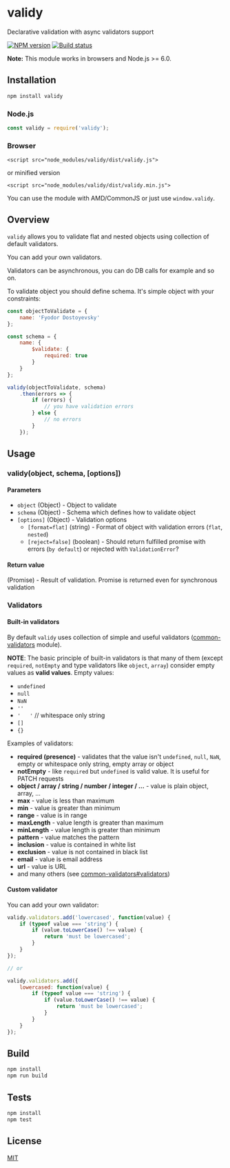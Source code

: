 # validy

Declarative validation with async validators support

[![NPM version](https://img.shields.io/npm/v/validy.svg)](https://npmjs.org/package/validy)
[![Build status](https://img.shields.io/travis/Jokero/validy.svg)](https://travis-ci.org/Jokero/validy)

**Note:** This module works in browsers and Node.js >= 6.0.

## Installation

```sh
npm install validy
```

### Node.js
```js
const validy = require('validy');
```

### Browser
```
<script src="node_modules/validy/dist/validy.js">
```
or minified version
```
<script src="node_modules/validy/dist/validy.min.js">
```

You can use the module with AMD/CommonJS or just use `window.validy`.

## Overview

`validy` allows you to validate flat and nested objects using collection of default validators. 

You can add your own validators. 

Validators can be asynchronous, you can do DB calls for example and so on.

To validate object you should define schema. It's simple object with your constraints:

```js
const objectToValidate = {
    name: 'Fyodor Dostoyevsky'
};

const schema = {
    name: {
        $validate: {
            required: true
        }
    }
};

validy(objectToValidate, schema)
    .then(errors => {
        if (errors) {
            // you have validation errors
        } else {
            // no errors
        }
    });
```

## Usage

### validy(object, schema, [options])

#### Parameters

* `object` (Object) - Object to validate
* `schema` (Object) - Schema which defines how to validate object
* `[options]` (Object) - Validation options
    - `[format=flat]` (string) - Format of object with validation errors (`flat`, `nested`)
    - `[reject=false]` (boolean) - Should return fulfilled promise with errors (`by default`) or rejected with `ValidationError`?

#### Return value

(Promise) - Result of validation. Promise is returned even for synchronous validation

### Validators

#### Built-in validators

By default `validy` uses collection of simple and useful validators ([common-validators](https://github.com/tamtakoe/common-validators) module).

**NOTE**:
The basic principle of built-in validators is that many of them (except `required`, `notEmpty` and type validators like `object`, `array`) consider empty values as **valid values**.
Empty values:
- `undefined`
- `null`
- `NaN`
- `''`
- `'   '` // whitespace only string
- `[]`
- `{}`

Examples of validators:

- **required (presence)** - validates that the value isn't `undefined`, `null`, `NaN`, empty or whitespace only string, empty array or object
- **notEmpty** - like `required` but `undefined` is valid value. It is useful for PATCH requests
- **object / array / string / number / integer / ...** - value is plain object, array, ...
- **max** - value is less than maximum
- **min** - value is greater than minimum
- **range** - value is in range
- **maxLength** - value length is greater than maximum
- **minLength** - value length is greater than minimum
- **pattern** - value matches the pattern
- **inclusion** - value is contained in white list
- **exclusion** - value is not contained in black list
- **email** - value is email address
- **url** - value is URL
- and many others (see [common-validators#validators](https://github.com/tamtakoe/common-validators#validators))

#### Custom validator

You can add your own validator:

```js
validy.validators.add('lowercased', function(value) {
    if (typeof value === 'string') {
        if (value.toLowerCase() !== value) {
            return 'must be lowercased';
        }
    }
});

// or

validy.validators.add({
    lowercased: function(value) {
        if (typeof value === 'string') {
            if (value.toLowerCase() !== value) {
                return 'must be lowercased';
            }
        }
    }
});
```

## Build

```sh
npm install
npm run build
```

## Tests

```sh
npm install
npm test
```

## License

[MIT](LICENSE)